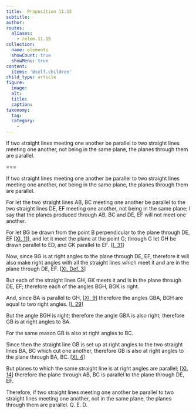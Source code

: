 ```yaml
---
title:  Proposition 11.15
subtitle: 
author:
routes:
  aliases:
    - /elem.11.15
collection:
  name: elements
  showCount: true
  showMenu: true
content:
  items: '@self.children'
child_type: article
figure:
  image:
  alt:
  title:
  caption:
taxonomy:
  tag:
  category:
    - 
---
```


<p><hi rend="ital">If two straight lines meeting one another be parallel to two straight lines meeting one another</hi>, <hi rend="ital">not being in the same plane</hi>, <hi rend="ital">the planes through them are parallel.</hi>
      </p>

===

<p><span class="ital">If two straight lines meeting one another be parallel to two straight lines meeting one another</span>, <span class="ital">not being in the same plane</span>, <span class="ital">the planes through them are parallel.</span>
      </p>

<p>For let the two straight lines <span class="ital">AB</span>, <span class="ital">BC</span> meeting one another be parallel to the two straight lines <span class="ital">DE</span>, <span class="ital">EF</span> meeting one another, not being in the same plane; I say that the planes produced through <span class="ital">AB</span>, <span class="ital">BC</span> and <span class="ital">DE</span>, <span class="ital">EF</span> will not meet one another. 
      </p>

<p>For let <span class="ital">BG</span> be drawn from the point <span class="ital">B</span> perpendicular to the plane through <span class="ital">DE</span>, <span class="ital">EF</span> [<a href="/elem.11.11">XI. 11</a>], and let it meet the plane at the point <span class="ital">G</span>; through <span class="ital">G</span> let <span class="ital">GH</span> be drawn parallel to <span class="ital">ED</span>, and <span class="ital">GK</span> parallel to <span class="ital">EF</span>. [<a href="/elem.1.31">I. 31</a>] </p>

<p>Now, since <span class="ital">BG</span> is at right angles to the plane through <span class="ital">DE</span>, <span class="ital">EF</span>, therefore it will also make right angles with all the straight lines which meet it and are in the plane through <span class="ital">DE</span>, <span class="ital">EF</span>. [<a href="/elem.11.def.3">XI. Def. 3</a>] </p>

<p>But each of the straight lines <span class="ital">GH</span>, <span class="ital">GK</span> meets it and is in the plane through <span class="ital">DE</span>, <span class="ital">EF</span>; therefore each of the angles <span class="ital">BGH</span>, <span class="ital">BGK</span> is right. </p>

<p>And, since <span class="ital">BA</span> is parallel to <span class="ital">GH</span>, [<a href="/elem.11.9">XI. 9</a>] therefore the angles <span class="ital">GBA</span>, <span class="ital">BGH</span> are equal to two right angles. [<a href="/elem.1.29">I. 29</a>] </p>

<p>But the angle <span class="ital">BGH</span> is right; therefore the angle <span class="ital">GBA</span> is also right; therefore <span class="ital">GB</span> is at right angles to <span class="ital">BA</span>. </p>

<p>For the same reason <span class="ital">GB</span> is also at right angles to <span class="ital">BC</span>. </p>

<p>Since then the straight line <span class="ital">GB</span> is set up at right angles to the two straight lines <span class="ital">BA</span>, <span class="ital">BC</span> which cut one another, therefore <span class="ital">GB</span> is also at right angles to the plane through <span class="ital">BA</span>, <span class="ital">BC</span>. [<a href="/elem.11.4">XI. 4</a>] <pb n="298"/></p>

<p>But planes to which the same straight line is at right angles are parallel; [<a href="/elem.11.14">XI. 14</a>] therefore the plane through <span class="ital">AB</span>, <span class="ital">BC</span> is parallel to the plane through <span class="ital">DE</span>, <span class="ital">EF</span>. </p>

<p>Therefore, if two straight lines meeting one another be parallel to two straight lines meeting one another, not in the same plane, the planes through them are parallel. Q. E. D.</p>
